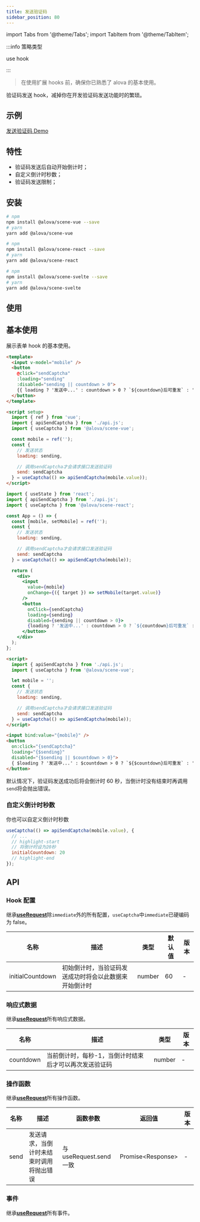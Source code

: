 ```yaml
---
title: 发送验证码
sidebar_position: 80
---
```


import Tabs from '@theme/Tabs';
import TabItem from '@theme/TabItem';

:::info 策略类型

use hook

:::

> 在使用扩展 hooks 前，确保你已熟悉了 alova 的基本使用。

验证码发送 hook，减掉你在开发验证码发送功能时的繁琐。

## 示例

[发送验证码 Demo](/tutorial/example/captcha-send)

## 特性

- 验证码发送后自动开始倒计时；
- 自定义倒计时秒数；
- 验证码发送限制；

## 安装

<Tabs groupId="framework">
<TabItem value="1" label="vue composition">

```bash
# npm
npm install @alova/scene-vue --save
# yarn
yarn add @alova/scene-vue

```

</TabItem>
<TabItem value="2" label="react">

```bash
# npm
npm install @alova/scene-react --save
# yarn
yarn add @alova/scene-react

```

</TabItem>

<TabItem value="3" label="svelte">

```bash
# npm
npm install @alova/scene-svelte --save
# yarn
yarn add @alova/scene-svelte

```

</TabItem>
</Tabs>

## 使用

## 基本使用

展示表单 hook 的基本使用。

<Tabs groupId="framework">
<TabItem value="1" label="vue composition">

```html
<template>
  <input v-model="mobile" />
  <button
    @click="sendCaptcha"
    :loading="sending"
    :disabled="sending || countdown > 0">
    {{ loading ? '发送中...' : countdown > 0 ? `${countdown}后可重发` : '发送验证码' }}
  </button>
</template>

<script setup>
  import { ref } from 'vue';
  import { apiSendCaptcha } from './api.js';
  import { useCaptcha } from '@alova/scene-vue';

  const mobile = ref('');
  const {
    // 发送状态
    loading: sending,

    // 调用sendCaptcha才会请求接口发送验证码
    send: sendCaptcha
  } = useCaptcha(() => apiSendCaptcha(mobile.value));
</script>
```

</TabItem>
<TabItem value="2" label="react">

```jsx
import { useState } from 'react';
import { apiSendCaptcha } from './api.js';
import { useCaptcha } from '@alova/scene-react';

const App = () => {
  const [mobile, setMobile] = ref('');
  const {
    // 发送状态
    loading: sending,

    // 调用sendCaptcha才会请求接口发送验证码
    send: sendCaptcha
  } = useCaptcha(() => apiSendCaptcha(mobile));

  return (
    <div>
      <input
        value={mobile}
        onChange={({ target }) => setMobile(target.value)}
      />
      <button
        onClick={sendCaptcha}
        loading={sending}
        disabled={sending || countdown > 0}>
        {loading ? '发送中...' : countdown > 0 ? `${countdown}后可重发` : '发送验证码'}
      </button>
    </div>
  );
};
```

</TabItem>
<TabItem value="3" label="svelte">

```html
<script>
  import { apiSendCaptcha } from './api.js';
  import { useCaptcha } from '@alova/scene-vue';

  let mobile = '';
  const {
    // 发送状态
    loading: sending,

    // 调用sendCaptcha才会请求接口发送验证码
    send: sendCaptcha
  } = useCaptcha(() => apiSendCaptcha(mobile));
</script>

<input bind:value="{mobile}" />
<button
  on:click="{sendCaptcha}"
  loading="{$sending}"
  disabled="{$sending || $countdown > 0}">
  { $loading ? '发送中...' : $countdown > 0 ? `${$countdown}后可重发` : '发送验证码' }
</button>
```

</TabItem>
</Tabs>

默认情况下，验证码发送成功后将会倒计时 60 秒，当倒计时没有结束时再调用`send`将会抛出错误。

### 自定义倒计时秒数

你也可以自定义倒计时秒数

```javascript
useCaptcha(() => apiSendCaptcha(mobile.value), {
  // ...
  // highlight-start
  // 将倒计时设为20秒
  initialCountdown: 20
  // highlight-end
});
```

## API

### Hook 配置

继承[**useRequest**](/api/core-hooks#userequest)除`immediate`外的所有配置，`useCaptcha`中`immediate`已硬编码为 false。

| 名称             | 描述                                                   | 类型   | 默认值 | 版本 |
| ---------------- | ------------------------------------------------------ | ------ | ------ | ---- |
| initialCountdown | 初始倒计时，当验证码发送成功时将会以此数据来开始倒计时 | number | 60     | -    |

### 响应式数据

继承[**useRequest**](/api/core-hooks#userequest)所有响应式数据。

| 名称      | 描述                                                   | 类型   | 版本 |
| --------- | ------------------------------------------------------ | ------ | ---- |
| countdown | 当前倒计时，每秒-1，当倒计时结束后才可以再次发送验证码 | number | -    |

### 操作函数

继承[**useRequest**](/api/core-hooks#userequest)所有操作函数。

| 名称 | 描述                                     | 函数参数                | 返回值              | 版本 |
| ---- | ---------------------------------------- | ----------------------- | ------------------- | ---- |
| send | 发送请求，当倒计时未结束时调用将抛出错误 | 与 useRequest.send 一致 | Promise\<Response\> | -    |

### 事件

继承[**useRequest**](/api/core-hooks#userequest)所有事件。
